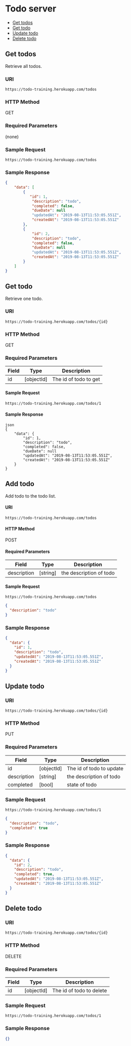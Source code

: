 # Todo server

- [Get todos](https://github.com/Viacheslav-Filipenko/kpp-labs/tree/master/lab3/server#get-todos)
- [Get todo](https://github.com/Viacheslav-Filipenko/kpp-labs/tree/master/lab3/server#get-todo)
- [Update todo](https://github.com/Viacheslav-Filipenko/kpp-labs/tree/master/lab3/server#update-todo)
- [Delete todo](https://github.com/Viacheslav-Filipenko/kpp-labs/tree/master/lab3/server#delete-todo)

## Get todos

Retrieve all todos.

### URI

```text
https://todo-training.herokuapp.com/todos
```

### HTTP Method

GET

### Required Parameters

(none)

### Sample Request

```text
https://todo-training.herokuapp.com/todos
```

### Sample Response

```json
{
    "data": [
        {
           "id": 1,
            "description": "todo",
            "completed": false,
            "dueDate": null
            "updatedAt": "2019-08-13T11:53:05.551Z",
            "createdAt": "2019-08-13T11:53:05.551Z"
        },
        {
            "id": 2,
            "description": "todo",
            "completed": false,
            "dueDate": null
            "updatedAt": "2019-08-13T11:53:05.551Z",
            "createdAt": "2019-08-13T11:53:05.551Z"
        }
    ]
}

```

## Get todo

Retrieve one todo.

### URI

```text
https://todo-training.herokuapp.com/todos/{id}
```

### HTTP Method

GET

### Required Parameters

| Field | Type       | Description           |
| ----- | ---------- | --------------------- |
| id    | [objectId] | The id of todo to get |

#### Sample Request

```
https://todo-training.herokuapp.com/todos/1
```

#### Sample Response

```
json
{
    "data": {
        "id": 1,
        "description": "todo",
        "completed": false,
        "dueDate": null
        "updatedAt": "2019-08-13T11:53:05.551Z",
        "createdAt": "2019-08-13T11:53:05.551Z"
    }
}

```

## Add todo

Add todo to the todo list.

#### URI

```text
https://todo-training.herokuapp.com/todos
```

#### HTTP Method

POST

#### Required Parameters

| Field       | Type     | Description             |
| ----------- | -------- | ----------------------- |
| description | [string] | the description of todo |

#### Sample Request

```text
https://todo-training.herokuapp.com/todos
```

```json
{
  "description": "todo"
}
```

### Sample Response

```json
{
  "data": {
    "id": 1,
    "description": "todo",
    "updatedAt": "2019-08-13T11:53:05.551Z",
    "createdAt": "2019-08-13T11:53:05.551Z"
  }
}
```

## Update todo

### URI

```text
https://todo-training.herokuapp.com/todos/{id}
```

### HTTP Method

PUT

### Required Parameters

| Field       | Type       | Description              |
| ----------- | ---------- | ------------------------ |
| id          | [objectId] | The id of todo to update |
| description | [string]   | the description of todo  |
| completed   | [bool]     | state of todo            |

### Sample Request

```text
https://todo-training.herokuapp.com/todos/1
```

```json
{
  "description": "todo",
  "completed": true
}
```

### Sample Response

```json
{
  "data": {
    "id": 2,
    "description": "todo",
    "completed": true,
    "updatedAt": "2019-08-13T11:53:05.551Z",
    "createdAt": "2019-08-13T11:53:05.551Z"
  }
}
```

## Delete todo

### URI

```text
https://todo-training.herokuapp.com/todos/{id}
```

### HTTP Method

DELETE

### Required Parameters

| Field | Type       | Description              |
| ----- | ---------- | ------------------------ |
| id    | [objectId] | The id of todo to delete |

### Sample Request

```text
https://todo-training.herokuapp.com/todos/1
```

### Sample Response

```json
{}
```

